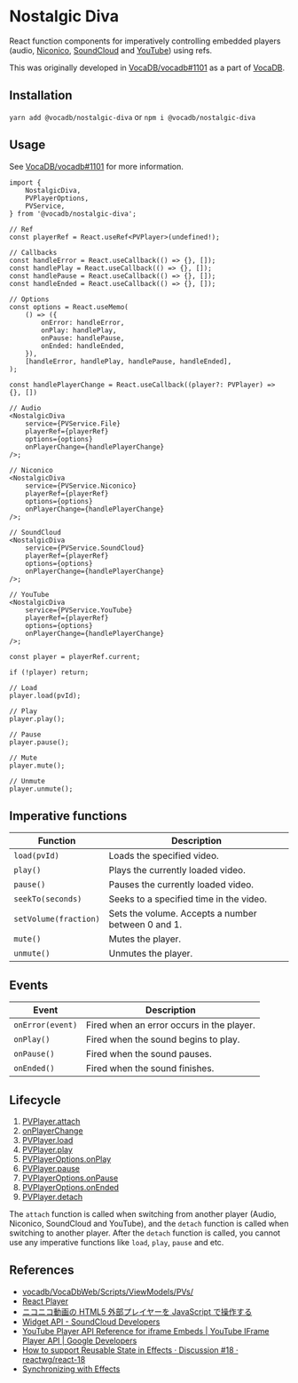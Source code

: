 # Nostalgic Diva

React function components for imperatively controlling embedded players (audio, [Niconico](https://www.nicovideo.jp/), [SoundCloud](https://soundcloud.com/) and [YouTube](https://www.youtube.com/)) using refs.

This was originally developed in [VocaDB/vocadb#1101](https://github.com/VocaDB/vocadb/pull/1101) as a part of [VocaDB](https://github.com/VocaDB/vocadb).

## Installation

`yarn add @vocadb/nostalgic-diva` or `npm i @vocadb/nostalgic-diva`

## Usage

See [VocaDB/vocadb#1101](https://github.com/VocaDB/vocadb/pull/1101) for more information.

```tsx
import {
    NostalgicDiva,
    PVPlayerOptions,
    PVService,
} from '@vocadb/nostalgic-diva';
```

```tsx
// Ref
const playerRef = React.useRef<PVPlayer>(undefined!);

// Callbacks
const handleError = React.useCallback(() => {}, []);
const handlePlay = React.useCallback(() => {}, []);
const handlePause = React.useCallback(() => {}, []);
const handleEnded = React.useCallback(() => {}, []);

// Options
const options = React.useMemo(
    () => ({
        onError: handleError,
        onPlay: handlePlay,
        onPause: handlePause,
        onEnded: handleEnded,
    }),
    [handleError, handlePlay, handlePause, handleEnded],
);

const handlePlayerChange = React.useCallback((player?: PVPlayer) => {}, [])

// Audio
<NostalgicDiva
    service={PVService.File}
    playerRef={playerRef}
    options={options}
    onPlayerChange={handlePlayerChange}
/>;

// Niconico
<NostalgicDiva
    service={PVService.Niconico}
    playerRef={playerRef}
    options={options}
    onPlayerChange={handlePlayerChange}
/>;

// SoundCloud
<NostalgicDiva
    service={PVService.SoundCloud}
    playerRef={playerRef}
    options={options}
    onPlayerChange={handlePlayerChange}
/>;

// YouTube
<NostalgicDiva
    service={PVService.YouTube}
    playerRef={playerRef}
    options={options}
    onPlayerChange={handlePlayerChange}
/>;
```

```tsx
const player = playerRef.current;

if (!player) return;

// Load
player.load(pvId);

// Play
player.play();

// Pause
player.pause();

// Mute
player.mute();

// Unmute
player.unmute();
```

## Imperative functions

| Function | Description |
| --- | --- |
| `load(pvId)` | Loads the specified video. |
| `play()` | Plays the currently loaded video. |
| `pause()` | Pauses the currently loaded video. |
| `seekTo(seconds)` | Seeks to a specified time in the video. |
| `setVolume(fraction)` | Sets the volume. Accepts a number between 0 and 1. |
| `mute()` | Mutes the player. |
| `unmute()` | Unmutes the player. |

## Events

| Event | Description |
| --- | --- |
| `onError(event)` | Fired when an error occurs in the player. |
| `onPlay()` | Fired when the sound begins to play. |
| `onPause()` | Fired when the sound pauses. |
| `onEnded()` | Fired when the sound finishes. |

## Lifecycle

1. [PVPlayer.attach](https://github.com/ycanardeau/prototypes/blob/36d5fed26bc12ddc537f0a43c02e8eab3995b4d5/prototypes/nostalgic-diva/src/players/PVPlayer.ts#L22)
1. [onPlayerChange](https://github.com/VocaDB/nostalgic-diva/blob/84307a7cc1eb1e72f1bd69eb056efd79ce819d84/src/components/EmbedPV.tsx#L9)
1. [PVPlayer.load](https://github.com/ycanardeau/prototypes/blob/36d5fed26bc12ddc537f0a43c02e8eab3995b4d5/prototypes/nostalgic-diva/src/players/PVPlayer.ts#L24)
1. [PVPlayer.play](https://github.com/ycanardeau/prototypes/blob/36d5fed26bc12ddc537f0a43c02e8eab3995b4d5/prototypes/nostalgic-diva/src/players/PVPlayer.ts#L25)
1. [PVPlayerOptions.onPlay](https://github.com/ycanardeau/prototypes/blob/36d5fed26bc12ddc537f0a43c02e8eab3995b4d5/prototypes/nostalgic-diva/src/players/PVPlayer.ts#L3)
1. [PVPlayer.pause](https://github.com/ycanardeau/prototypes/blob/36d5fed26bc12ddc537f0a43c02e8eab3995b4d5/prototypes/nostalgic-diva/src/players/PVPlayer.ts#L26)
1. [PVPlayerOptions.onPause](https://github.com/ycanardeau/prototypes/blob/36d5fed26bc12ddc537f0a43c02e8eab3995b4d5/prototypes/nostalgic-diva/src/players/PVPlayer.ts#L4)
1. [PVPlayerOptions.onEnded](https://github.com/ycanardeau/prototypes/blob/36d5fed26bc12ddc537f0a43c02e8eab3995b4d5/prototypes/nostalgic-diva/src/players/PVPlayer.ts#L5)
1. [PVPlayer.detach](https://github.com/ycanardeau/prototypes/blob/36d5fed26bc12ddc537f0a43c02e8eab3995b4d5/prototypes/nostalgic-diva/src/players/PVPlayer.ts#L23)

The `attach` function is called when switching from another player (Audio, Niconico, SoundCloud and YouTube), and the `detach` function is called when switching to another player. After the `detach` function is called, you cannot use any imperative functions like `load`, `play`, `pause` and etc.

## References

-   [vocadb/VocaDbWeb/Scripts/ViewModels/PVs/](https://github.com/VocaDB/vocadb/tree/5304e764cf423f07b424e94266e415db40d11f28/VocaDbWeb/Scripts/ViewModels/PVs)
-   [React Player](https://github.com/cookpete/react-player)
-   [ニコニコ動画の HTML5 外部プレイヤーを JavaScript で操作する](https://blog.hayu.io/web/create/nicovideo-embed-player-api/)
-   [Widget API - SoundCloud Developers](https://developers.soundcloud.com/docs/api/html5-widget)
-   [YouTube Player API Reference for iframe Embeds | YouTube IFrame Player API | Google Developers](https://developers.google.com/youtube/iframe_api_reference)
-   [How to support Reusable State in Effects · Discussion #18 · reactwg/react-18](https://github.com/reactwg/react-18/discussions/18)
-   [Synchronizing with Effects](https://beta.reactjs.org/learn/synchronizing-with-effects#how-to-handle-the-effect-firing-twice-in-development)
